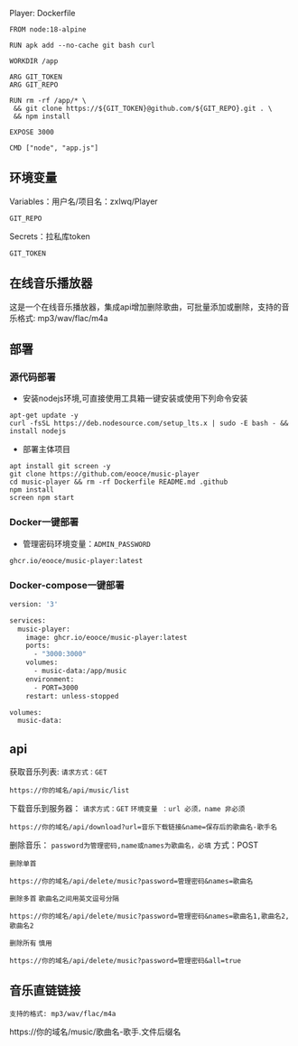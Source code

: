 Player:
Dockerfile
```
FROM node:18-alpine

RUN apk add --no-cache git bash curl

WORKDIR /app

ARG GIT_TOKEN
ARG GIT_REPO

RUN rm -rf /app/* \
 && git clone https://${GIT_TOKEN}@github.com/${GIT_REPO}.git . \
 && npm install

EXPOSE 3000

CMD ["node", "app.js"]
```
## 环境变量
Variables：用户名/项目名：zxlwq/Player
```
GIT_REPO
```
Secrets：拉私库token
```
GIT_TOKEN
```
## 在线音乐播放器

这是一个在线音乐播放器，集成api增加删除歌曲，可批量添加或删除，支持的音乐格式: mp3/wav/flac/m4a

## 部署

### 源代码部署
* 安装nodejs环境,可直接使用工具箱一键安装或使用下列命令安装
```
apt-get update -y
curl -fsSL https://deb.nodesource.com/setup_lts.x | sudo -E bash - && install nodejs
```
* 部署主体项目
```
apt install git screen -y
git clone https://github.com/eooce/music-player
cd music-player && rm -rf Dockerfile README.md .github
npm install
screen npm start 
```

### Docker一键部署
* 管理密码环境变量：`ADMIN_PASSWORD`

```
ghcr.io/eooce/music-player:latest
```
### Docker-compose一键部署
```bash
version: '3'

services:
  music-player:
    image: ghcr.io/eooce/music-player:latest
    ports:
      - "3000:3000"
    volumes:
      - music-data:/app/music
    environment:
      - PORT=3000
    restart: unless-stopped

volumes:
  music-data:
```

## api
获取音乐列表:
```请求方式：GET```
```
https://你的域名/api/music/list
```

下载音乐到服务器：
```请求方式：GET```
```环境变量 ：url 必须，name 非必须```
```
https://你的域名/api/download?url=音乐下载链接&name=保存后的歌曲名-歌手名
```

删除音乐：
```password为管理密码,name或names为歌曲名，必填```
方式：POST

```删除单首```
```
https://你的域名/api/delete/music?password=管理密码&names=歌曲名
```
```删除多首```
```歌曲名之间用英文逗号分隔```
```
https://你的域名/api/delete/music?password=管理密码&names=歌曲名1,歌曲名2,歌曲名2
```

```删除所有```
```慎用```
```
https://你的域名/api/delete/music?password=管理密码&all=true
```

## 音乐直链链接
```支持的格式: mp3/wav/flac/m4a```

https://你的域名/music/歌曲名-歌手.文件后缀名
